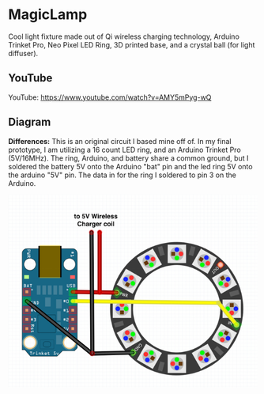 # MagicLamp
Cool light fixture made out of Qi wireless charging technology, Arduino Trinket Pro, Neo Pixel LED Ring, 3D printed base, and a crystal ball (for light diffuser).

## YouTube

YouTube: https://www.youtube.com/watch?v=AMY5mPyg-wQ

## Diagram

**Differences:** This is an original circuit I based mine off of. In my final prototype, I am utilizing a 16 count LED ring, and an Arduino Trinket Pro (5V/16MHz). The ring, Arduino, and battery share a common ground, but I soldered the battery 5V onto the Arduino "bat" pin and the led ring 5V onto the arduino "5V" pin. The data in for the ring I soldered to pin 3 on the Arduino.

![Diagram](/Magic-Lamp.png?raw=true "Diagram")

